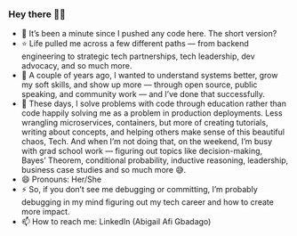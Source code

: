### Hey there 👋🏽

<!--
**AfiMaameDufie/AfiMaameDufie** is a ✨ _special_ ✨ repository because its `README.md` (this file) appears on your GitHub profile.
-->

- 🤔 It’s been a minute since I pushed any code here. The short version? 
- ⭐️ Life pulled me across a few different paths — from backend engineering to strategic tech partnerships, tech leadership, dev advocacy, and so much more.
- 🌱 A couple of years ago, I wanted to understand systems better, grow my soft skills, and show up more — through open source, public speaking, and community work — and I’ve done that successfully.
- 👯 These days, I solve problems with code through education rather than code happily solving me as a problem in production deployments. Less wrangling microservices, containers, but more of creating tutorials, writing about concepts, and helping others make sense of this beautiful chaos, Tech.
And when I’m not doing that, on the weekend, I’m busy with grad school work — figuring out topics like decision-making, Bayes’ Theorem, conditional probability, inductive reasoning, leadership, business case studies and so much more 😅.
- 😄 Pronouns: Her/She
- ⚡ So, if you don’t see me debugging or committing, I’m probably debugging in my mind figuring out my tech career and how to create more impact.
- 📫 How to reach me: LinkedIn (Abigail Afi Gbadago)
